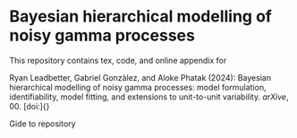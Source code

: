# Bayesian hierarchical modelling of noisy gamma processes

This repository contains tex, code, and online appendix for

Ryan Leadbetter, Gabriel Gonzàlez, and Aloke Phatak (2024): Bayesian hierarchical modelling of noisy gamma processes: model formulation, identifiability, model fitting, and extensions to unit-to-unit variability. *arXive*, 00. [doi:]{}

Gide to repository
